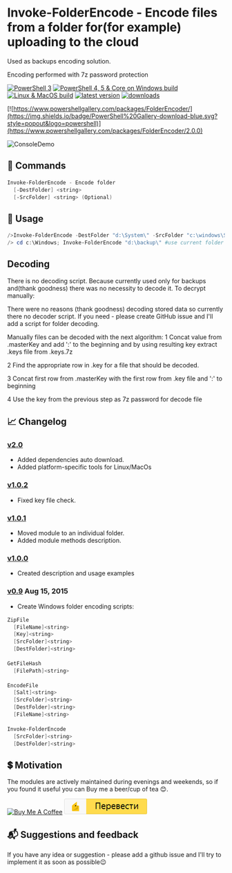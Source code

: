# Invoke-FolderEncode - Encode files from a folder for(for example) uploading to the cloud

Used as backups encoding solution.

Encoding performed with 7z password protection

[![PowerShell 3](https://Stadub-Gh.visualstudio.com/PowershellScripts/_apis/build/status/Bookmarks?branchName=master)](https://Stadub-Gh.visualstudio.com/PowershellScripts/_build/latest?definitionId=3?branchName=master)
[![PowerShell 4, 5 & Core on Windows build](https://ci.appveyor.com/api/projects/status/7tmg8wy30ipanjsd?svg=true)](https://ci.appveyor.com/project/stadub/powershellscripts)
[![Linux & MacOS build](https://img.shields.io/travis/stadub/PowershellScripts/master.svg?label=linux/macos+build)](https://travis-ci.org/stadub/PowershellScripts)
[![latest version](https://img.shields.io/powershellgallery/v/FolderEncoder.svg?label=latest+version)](https://www.powershellgallery.com/packages/FolderEncoder/)
[![downloads](https://img.shields.io/powershellgallery/dt/FolderEncoder.svg?label=download)](https://www.powershellgallery.com/packages/FolderEncoder)

 [![https://www.powershellgallery.com/packages/FolderEncoder/](https://img.shields.io/badge/PowerShell%20Gallery-download-blue.svg?style=popout&logo=powershell)](https://www.powershellgallery.com/packages/FolderEncoder/2.0.0)

![ConsoleDemo](https://raw.githubusercontent.com/stadub/PowershellScripts/master/FolderEncoder/Assets/demo.gif)

## 📘 Commands

```powershell
Invoke-FolderEncode - Encode folder
  [-DestFolder] <string>
  [-SrcFolder] <string> (Optional)
```

## 📃 Usage

```powershell
/>Invoke-FolderEncode -DestFolder "d:\System\" -SrcFolder "c:\windows\System42"
/> cd c:\Windows; Invoke-FolderEncode "d:\backup\" #use current folder as src
```

## Decoding

There is no decoding script. Because currently used only for backups and(thank goodness) there was no necessity to decode it.
To decrypt manually:

There were no reasons (thank goodness) decoding stored data so currently there no decoder script.
If you need - please create GitHub issue and I'll add a script for folder decoding.

Manually files can be decoded with the next algorithm:
1 Concat value from .masterKey and add ':' to the beginning and by using resulting key extract .keys file from .keys.7z

2 Find the appropriate row in .key for a file that should be decoded.

3 Concat first row from .masterKey with the first row from .key file and ':' to beginning

4 Use the key from the previous step as 7z password for decode file

## 📈 Changelog

### [v2.0](https://github.com/stadub/PowershellScripts/releases/tag/v0.2.0)

* Added dependencies auto download.
* Added platform-specific tools for Linux/MacOs

### [v1.0.2](https://github.com/stadub/PowershellScripts/releases/tag/v0.1.0)

* Fixed key file check.

### [v1.0.1](https://github.com/stadub/PowershellScripts/releases/tag/v0.1.0)

* Moved module to an individual folder.
* Added module methods description.

### [v1.0.0](https://github.com/stadub/PowershellScripts/releases/tag/v0.1.0)

* Created description and usage examples

### [v0.9](https://github.com/stadub/PowershellScripts/releases/tag/v0.1.0) Aug 15, 2015

* Create Windows folder encoding scripts:

```powershell
ZipFile
  [FileName]<string>
  [Key]<string>
  [SrcFolder]<string>
  [DestFolder]<string>

GetFileHash
  [FilePath]<string>

EncodeFile
  [Salt]<string>
  [SrcFolder]<string>
  [DestFolder]<string>
  [FileName]<string>

Invoke-FolderEncode
  [SrcFolder]<string>
  [DestFolder]<string>

```

## 💲 Motivation

The modules are actively maintained during evenings and weekends,
so if you found it useful you can Buy me a beer/cup of tea 😊.

[![Buy Me A Coffee](https://www.buymeacoffee.com/assets/img/custom_images/purple_img.png)](https://www.buymeacoffee.com/dima) [![Support by Yandex](https://raw.githubusercontent.com/GitStatic/Resources/master/yaMoney.png)](https://money.yandex.ru/to/410014572567962/200)

<!--   By Paypal [![PayPal.me](https://img.shields.io/badge/PayPal-me-blue.svg?maxAge=2592000)](https://www.paypal.me/dima.by)

 -->

## 📬 Suggestions and feedback

If you have any idea or suggestion - please add a github issue and I'll try to implement it as soon as possible😉

<!-- https://www.contributor-covenant.org/version/1/4/code-of-conduct -->